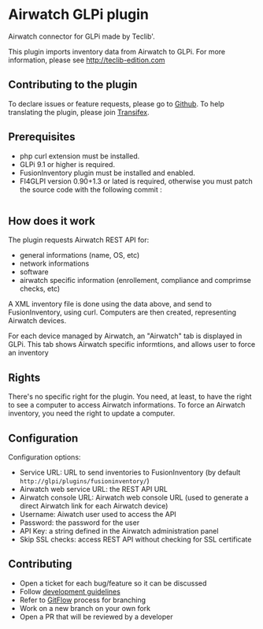 # Airwatch GLPi plugin

Airwatch connector for GLPi made by Teclib'.

This plugin imports inventory data from Airwatch to GLPi.
For more information, please see http://teclib-edition.com

## Contributing to the plugin

To declare issues or feature requests, please go to [Github](https://github.com/pluginsGLPI/airwatch).
To help translating the plugin, please join  [Transifex](http://transifex.com).

## Prerequisites

* php curl extension must be installed.
* GLPi 9.1 or higher is required.
* FusionInventory plugin must be installed and enabled.
* FI4GLPI version 0.90+1.3 or lated is required, otherwise you must patch the source code with the following commit :
```
```

## How does it work

The plugin requests Airwatch REST API for:

* general informations (name, OS, etc)
* network informations
* software
* airwatch specific information (enrollement, compliance and comprimse checks, etc)

A XML inventory file is done using the data above, and send to FusionInventory, using curl.
Computers are then created, representing Airwatch devices.

For each device managed by Airwatch, an "Airwatch" tab is displayed in GLPi. This tab shows Airwatch specific informtions, and allows user to force an inventory

## Rights

There's no specific right for the plugin.
You need, at least, to have the right to see a computer to access Airwatch informations.
To force an Airwatch inventory, you need the right to update a computer.

## Configuration

Configuration options:

* Service URL: URL to send inventories to FusionInventory (by default `http://glpi/plugins/fusioninventory/`)
* Airwatch web service URL: the REST API URL
* Airwatch console URL: Airwatch web console URL (used to generate a direct Airwatch link for each Airwatch device)
* Username: Aiwatch user used to access the API
* Password: the password for the user
* API Key: a string defined in the Airwatch administration panel
* Skip SSL checks: access REST API without checking for SSL certificate

## Contributing

* Open a ticket for each bug/feature so it can be discussed
* Follow [development guidelines](http://glpi-developer-documentation.readthedocs.io/en/latest/plugins/index.html)
* Refer to [GitFlow](http://git-flow.readthedocs.io/) process for branching
* Work on a new branch on your own fork
* Open a PR that will be reviewed by a developer
